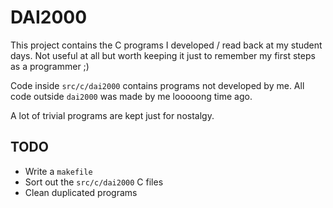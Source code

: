 DAI2000
=======

This project contains the C programs I developed / read back at my student days. Not useful at all
but worth keeping it just to remember my first steps as a programmer ;)

Code inside `src/c/dai2000` contains programs not developed by me. All code outside `dai2000` was
made by me looooong time ago.

A lot of trivial programs are kept just for nostalgy.

TODO
----
* Write a `makefile`
* Sort out the `src/c/dai2000` C files
* Clean duplicated programs

